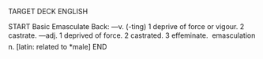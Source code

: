 TARGET DECK
ENGLISH

START
Basic
Emasculate
Back: —v. (-ting) 1 deprive of force or vigour. 2 castrate. —adj. 1 deprived of force. 2 castrated. 3 effeminate.  emasculation n. [latin: related to *male]
END

